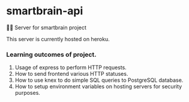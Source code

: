 # smartbrain-api
🧑🏻 Server for smartbrain project

This server is currently hosted on heroku.

### Learning outcomes of project.
1. Usage of express to perform HTTP requests.
2. How to send frontend various HTTP statuses.
3. How to use knex to do simple SQL queries to PostgreSQL database.
4. How to setup environment variables on hosting servers for security purposes.
